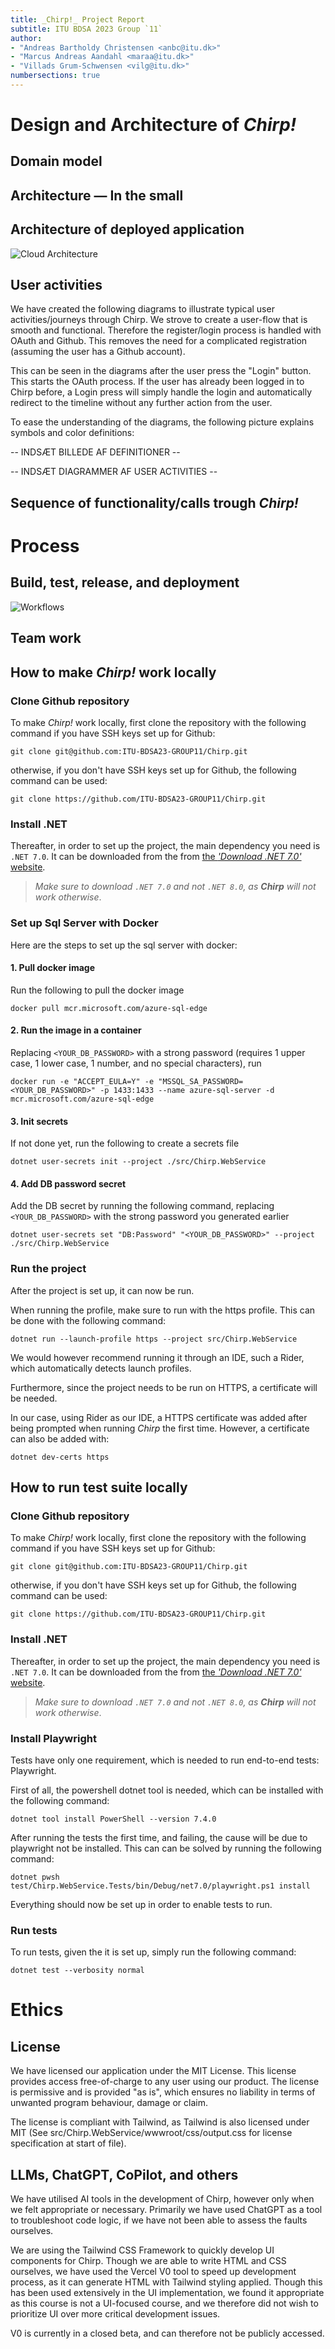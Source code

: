 ```yaml
---
title: _Chirp!_ Project Report
subtitle: ITU BDSA 2023 Group `11`
author:
- "Andreas Bartholdy Christensen <anbc@itu.dk>"
- "Marcus Andreas Aandahl <maraa@itu.dk>"
- "Villads Grum-Schwensen <vilg@itu.dk>"
numbersections: true
---
```


# Design and Architecture of _Chirp!_

## Domain model

## Architecture — In the small

## Architecture of deployed application
![Cloud Architecture](docs/diagrams/CloudArchitecture.jpg "Cloud Architecture")

## User activities

We have created the following diagrams to illustrate typical user activities/journeys through Chirp.
We strove to create a user-flow that is smooth and functional. Therefore the register/login process is handled with OAuth and Github. This removes the need for a complicated registration (assuming the user has a Github account). 

This can be seen in the diagrams after the user press the "Login" button. This starts the OAuth process. If the user has already been logged in to Chirp before, a Login press will simply handle the login and automatically redirect to the timeline without any further action from the user. 

To ease the understanding of the diagrams, the following picture explains symbols and color definitions:

-- INDSÆT BILLEDE AF DEFINITIONER --

-- INDSÆT DIAGRAMMER AF USER ACTIVITIES --

## Sequence of functionality/calls trough _Chirp!_

# Process

## Build, test, release, and deployment
![Workflows](docs/diagrams/Workflows.jpg "Workflows")

## Team work

## How to make _Chirp!_ work locally
### Clone Github repository
To make _Chirp!_ work locally, first clone the repository with the following command if you have SSH keys set up for Github:
```shell
git clone git@github.com:ITU-BDSA23-GROUP11/Chirp.git
```
otherwise, if you don't have SSH keys set up for Github, the following command can be used:
```shell
git clone https://github.com/ITU-BDSA23-GROUP11/Chirp.git
```
### Install .NET
Thereafter, in order to set up the project, the main dependency you need is `.NET 7.0`.
It can be downloaded from the from [the _'Download .NET 7.0'_ website](https://dotnet.microsoft.com/en-us/download/dotnet/7.0).
> _Make sure to download `.NET 7.0` and not `.NET 8.0`, as **Chirp** will not work otherwise_.

### Set up Sql Server with Docker
Here are the steps to set up the sql server with docker:

#### 1. Pull docker image

Run the following to pull the docker image

`docker pull mcr.microsoft.com/azure-sql-edge`


#### 2. Run the image in a container
Replacing `<YOUR_DB_PASSWORD>` with a strong password (requires 1 upper case, 1 lower case, 1 number, and no special characters), run

```shell
docker run -e "ACCEPT_EULA=Y" -e "MSSQL_SA_PASSWORD=<YOUR_DB_PASSWORD>" -p 1433:1433 --name azure-sql-server -d mcr.microsoft.com/azure-sql-edge
```

#### 3. Init secrets
If not done yet, run the following to create a secrets file

```shell
dotnet user-secrets init --project ./src/Chirp.WebService
```

#### 4. Add DB password secret
Add the DB secret by running the following command, replacing `<YOUR_DB_PASSWORD>` with the strong password you generated earlier

```shell
dotnet user-secrets set "DB:Password" "<YOUR_DB_PASSWORD>" --project ./src/Chirp.WebService
```

### Run the project
After the project is set up, it can now be run.

When running the profile, make sure to run with the https profile.
This can be done with the following command:
```shell
dotnet run --launch-profile https --project src/Chirp.WebService
```
We would however recommend running it through an IDE, such a Rider, which automatically detects launch profiles.

Furthermore, since the project needs to be run on HTTPS, a certificate will be needed.

In our case, using Rider as our IDE, a HTTPS certificate was added after being prompted when running _Chirp_ the first time.
However, a certificate can also be added with:
```shell
dotnet dev-certs https
```

## How to run test suite locally
### Clone Github repository
To make _Chirp!_ work locally, first clone the repository with the following command if you have SSH keys set up for Github:
```shell
git clone git@github.com:ITU-BDSA23-GROUP11/Chirp.git
```
otherwise, if you don't have SSH keys set up for Github, the following command can be used:
```shell
git clone https://github.com/ITU-BDSA23-GROUP11/Chirp.git
```
### Install .NET
Thereafter, in order to set up the project, the main dependency you need is `.NET 7.0`.
It can be downloaded from the from [the _'Download .NET 7.0'_ website](https://dotnet.microsoft.com/en-us/download/dotnet/7.0).
> _Make sure to download `.NET 7.0` and not `.NET 8.0`, as **Chirp** will not work otherwise_.

### Install Playwright
Tests have only one requirement, which is needed to run end-to-end tests: Playwright.

First of all, the powershell dotnet tool is needed, which can be installed with the following command:
```shell
dotnet tool install PowerShell --version 7.4.0
```

After running the tests the first time, and failing, the cause will be due to playwright not be installed. This can can be solved by running the following command:
```shell
dotnet pwsh test/Chirp.WebService.Tests/bin/Debug/net7.0/playwright.ps1 install
```

Everything should now be set up in order to enable tests to run.

### Run tests
To run tests, given the it is set up, simply run the following command:
```shell
dotnet test --verbosity normal
```

# Ethics

## License
We have licensed our application under the MIT License. This license provides access free-of-charge to any user using our product.
The license is permissive and is provided "as is", which ensures no liability in terms of unwanted program behaviour, damage or claim. 

The license is compliant with Tailwind, as Tailwind is also licensed under MIT (See src/Chirp.WebService/wwwroot/css/output.css for license specification at start of file).

## LLMs, ChatGPT, CoPilot, and others
We have utilised AI tools in the development of Chirp, however only when we felt appropriate or necessary. 
Primarily we have used ChatGPT as a tool to troubleshoot code logic, if we have not been able to assess the faults ourselves.

We are using the Tailwind CSS Framework to quickly develop UI components for Chirp. Though we are able to write HTML and CSS ourselves, we have used the Vercel V0 tool to speed up development process, as it can generate HTML with Tailwind styling applied. 
Though this has been used extensively in the UI implementation, we found it appropriate as this course is not a UI-focused course, and we therefore did not wish to prioritize UI over more critical development issues.

V0 is currently in a closed beta, and can therefore not be publicly accessed.
